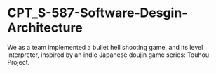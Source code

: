 # CPT_S-587-Software-Desgin-Architecture
We as a team implemented a bullet hell shooting game, and its level interpreter, inspired by an indie Japanese doujin game series: Touhou Project.
